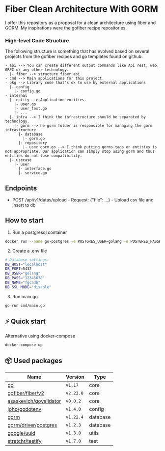 # Fiber Clean Architecture With GORM

I offer this repository as a proposal for a clean architecture using fiber and GORM.
My inspirations were the gofiber recipe repositories.

### High-level Code Structure
The following structure is something that has evolved based on several projects from the gofiber recipes and go templates found on github.


```
- api --> You can create different output commands like Api rest, web, GRPC or any other technology.
  |- fiber --> structure fiber api
- cmd --> Main applications for this project.
- pkg --> Library code that's ok to use by external applications
  |- config
    |- config.go
- internal
  |- entity --> Application entities.
    |- user.go
    |- user_test.go
    |- ...
  |- infra --> I think the infrastructure should be separated by technology.
    |- gorm --> he gorm folder is responsible for managing the gorm infrastructure.
      |- database
        |- gorm.go
      |- repository
        |- user_gorm.go --> I think putting gorms tags on entities is not appropriate. Our application can simply stop using gorm and thus entities do not lose compatibility.
  |- usecase
    |- user
      |- interface.go
      |- service.go
```

## Endpoints
- POST  /api/v1/datas/upload - Request: {"file": ...} - Upload csv file and insert to db


## How to start

1. Run a postgresql container
```bash
docker run --name go-postgres -e POSTGRES_USER=golang -e POSTGRES_PASSWORD=12345678 -e POSTGRES_DB=fgcadb -p 5432:5432 -d postgres
```

2. Create a .env file
```bash
# Database settings:
DB_HOST="localhost"
DB_PORT=5432
DB_USER="golang"
DB_PASS="12345678"
DB_NAME="fgcadb"
DB_SSL_MODE="disable"
```

3. Run main.go
```bash
go run cmd/main.go
```

## ⚡️ Quick start

Alternative using docker-compose
```bash
docker-compose up
```

## 📦 Used packages

| Name                                                                  | Version   | Type       |
| --------------------------------------------------------------------- | --------- | ---------- |
| [go](https://go.dev/)                                                 | `v1.17`   | core       |
| [gofiber/fiber/v2](https://github.com/gofiber/fiber/v2)               | `v2.23.0` | core       |
| [asaskevich/govalidator](https://github.com/asaskevich/govalidator)   | `v0.0.2`  | core       |
| [joho/godotenv](https://github.com/joho/godotenv)                     | `v1.4.0`  | config     |
| [gorm](https://gorm.io/gorm)                                          | `v1.22.4` | database   |
| [gorm/driver/postgres](https://gorm.io/driver/postgres)               | `v1.2.3`  | database   |
| [google/uuid](https://github.com/google/uuid)                         | `v1.3.0`  | utils      |
| [stretchr/testify](https://github.com/stretchr/testify)               | `v1.7.0`  | test       |
